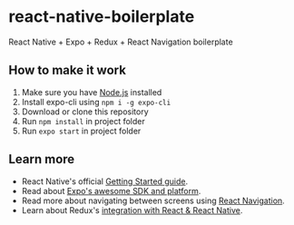 # react-native-boilerplate
React Native + Expo + Redux + React Navigation boilerplate

## How to make it work
1. Make sure you have [Node.js](https://nodejs.org/en/download/) installed
2. Install expo-cli using `npm i -g expo-cli`
3. Download or clone this repository
4. Run `npm install` in project folder
4. Run `expo start` in project folder

## Learn more
* React Native's official [Getting Started guide](https://facebook.github.io/react-native/docs/getting-started).
* Read about [Expo's awesome SDK and platform](https://docs.expo.io/versions/latest/).
* Read more about navigating between screens using [React Navigation](https://reactnavigation.org/docs/en/getting-started.html).
* Learn about Redux's [integration with React & React Native](https://redux.js.org/basics/usagewithreact).
